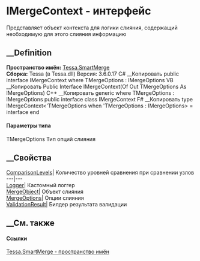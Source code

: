 # IMergeContext<TMergeOptions> \- интерфейс
Представляет объект контекста для логики слияния, содержащий необходимую для
этого слияния информацию
## __Definition
 **Пространство имён:** [Tessa.SmartMerge](N_Tessa_SmartMerge.htm)  
 **Сборка:** Tessa (в Tessa.dll) Версия: 3.6.0.17
C# __Копировать
     public interface IMergeContext<out TMergeOptions>
    where TMergeOptions : IMergeOptions
VB __Копировать
     Public Interface IMergeContext(Of Out TMergeOptions As IMergeOptions)
C++ __Копировать
    generic<typename TMergeOptions>
    where TMergeOptions : IMergeOptions
    public interface class IMergeContext
F# __Копировать
     type IMergeContext<'TMergeOptions when 'TMergeOptions : IMergeOptions> = interface end
#### Параметры типа
TMergeOptions
    Тип опций слияния
##  __Свойства
[ComparisonLevels](P_Tessa_SmartMerge_IMergeContext_1_ComparisonLevels.htm)|
Количество уровней сравнения при сравнении узлов  
---|---  
[Logger](P_Tessa_SmartMerge_IMergeContext_1_Logger.htm)|  Кастомный логгер  
[MergeObject](P_Tessa_SmartMerge_IMergeContext_1_MergeObject.htm)|  Объект
слияния  
[MergeOptions](P_Tessa_SmartMerge_IMergeContext_1_MergeOptions.htm)|  Опции
слияния  
[ValidationResult](P_Tessa_SmartMerge_IMergeContext_1_ValidationResult.htm)|
Билдер результата валидации  
## __См. также
#### Ссылки
[Tessa.SmartMerge - пространство имён](N_Tessa_SmartMerge.htm)

